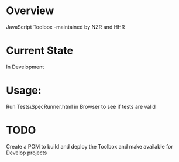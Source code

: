 Overview
========

JavaScript Toolbox -maintained by NZR and HHR

Current State
=============
In Development

Usage:
======
Run Tests\SpecRunner.html in Browser to see if tests are valid

TODO
====

Create a POM to build and deploy the Toolbox and make available for Develop projects


